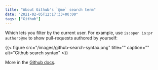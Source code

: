 ```yaml
---
title: "About Github's `@me` search term"
date: "2021-02-05T12:17:33+00:00"
tags: ["Github"]
---
```


Which lets you filter by the current user. For example, use
`is:open is:pr author:@me` to show pull-requests authored by yourself:

{{< figure src="/images/github-search-syntax.png" title="" caption="" alt="Github search syntax" >}}

More in the
[Github docs](https://docs.github.com/en/github/searching-for-information-on-github/understanding-the-search-syntax#queries-with-usernames).

